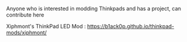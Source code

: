 Anyone who is interested in modding Thinkpads and has a project, can contribute here

Xiphmont's ThinkPad LED Mod : https://b1ack0p.github.io/thinkpad-mods/xiphmont/
